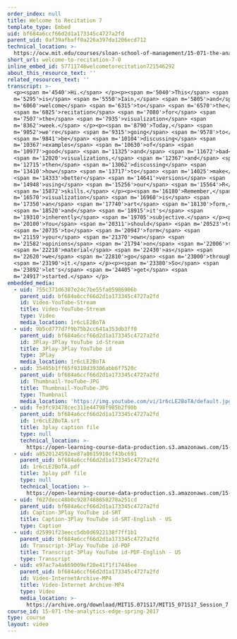 ```yaml
---
order_index: null
title: Welcome to Recitation 7
template_type: Embed
uid: bf684a6ccf66d2d1a173345c4727a2fd
parent_uid: 0af39afbaff0a226a397da1206ecd712
technical_location: >-
  https://ocw.mit.edu/courses/sloan-school-of-management/15-071-the-analytics-edge-spring-2017/visualization/the-good-the-bad-and-the-ugly-visualization-recitation-recitation/welcome-to-recitation-7-0
short_url: welcome-to-recitation-7-0
inline_embed_id: 57711748welcometorecitation721546292
about_this_resource_text: ''
related_resources_text: ''
transcript: >-
  <p><span m='4540'>Hi.</span> </p><p><span m='5040'>This</span> <span
  m='5295'>is</span> <span m='5550'>Iain,</span> <span m='5805'>and</span> <span
  m='6060'>welcome</span> <span m='6315'>to</span> <span m='6570'>the</span>
  <span m='6825'>recitation</span> <span m='7080'>for</span> <span
  m='7507'>the</span> <span m='7935'>visualization</span> <span
  m='8362'>week.</span> </p><p><span m='8790'>Today,</span> <span
  m='9052'>we're</span> <span m='9315'>going</span> <span m='9578'>to</span>
  <span m='9841'>be</span> <span m='10104'>discussing</span> <span
  m='10367'>examples</span> <span m='10630'>of</span> <span
  m='10977'>good</span> <span m='11325'>and</span> <span m='11672'>bad</span>
  <span m='12020'>visualizations,</span> <span m='12367'>and</span> <span
  m='12715'>then</span> <span m='13062'>discussing</span> <span
  m='13410'>how</span> <span m='13717'>to</span> <span m='14025'>make</span>
  <span m='14333'>better</span> <span m='14641'>versions</span> <span
  m='14948'>using</span> <span m='15256'>our</span> <span m='15564'>R</span>
  <span m='15872'>skills.</span> </p><p><span m='16180'>Remember,</span> <span
  m='16570'>visualization</span> <span m='16960'>is</span> <span
  m='17350'>an</span> <span m='17740'>art</span> <span m='18130'>form,</span>
  <span m='18520'>and</span> <span m='18915'>it's</span> <span
  m='19310'>inherently</span> <span m='19705'>subjective.</span> </p><p><span
  m='20100'>You</span> <span m='20311'>should</span> <span m='20523'>try</span>
  <span m='20735'>to</span> <span m='20947'>form</span> <span
  m='21159'>your</span> <span m='21370'>own</span> <span
  m='21582'>opinions</span> <span m='21794'>on</span> <span m='22006'>the</span>
  <span m='22218'>material</span> <span m='22430'>as</span> <span
  m='22620'>we</span> <span m='22810'>go</span> <span m='23000'>through</span>
  <span m='23190'>it.</span> </p><p><span m='23380'>So</span> <span
  m='23892'>let's</span> <span m='24405'>get</span> <span
  m='24917'>started.</span> </p>
embedded_media:
  - uid: 755c371d6387e24c7be55fa05986906b
    parent_uid: bf684a6ccf66d2d1a173345c4727a2fd
    id: Video-YouTube-Stream
    title: Video-YouTube-Stream
    type: Video
    media_location: 1r6cLE2BoTA
  - uid: 9b5cd777d7f9b75b2cc641a353db3ff0
    parent_uid: bf684a6ccf66d2d1a173345c4727a2fd
    id: 3Play-3Play YouTube id-Stream
    title: 3Play-3Play YouTube id
    type: 3Play
    media_location: 1r6cLE2BoTA
  - uid: 35405b1ff65f9310d39306abb6f7520c
    parent_uid: bf684a6ccf66d2d1a173345c4727a2fd
    id: Thumbnail-YouTube-JPG
    title: Thumbnail-YouTube-JPG
    type: Thumbnail
    media_location: 'https://img.youtube.com/vi/1r6cLE2BoTA/default.jpg'
  - uid: fe3fc93478cec311e44798f985b2f90b
    parent_uid: bf684a6ccf66d2d1a173345c4727a2fd
    id: 1r6cLE2BoTA.srt
    title: 3play caption file
    type: null
    technical_location: >-
      https://open-learning-course-data-production.s3.amazonaws.com/15-071-the-analytics-edge-spring-2017/fe3fc93478cec311e44798f985b2f90b_1r6cLE2BoTA.srt
  - uid: a8520124592ee87a8615910cf43bc691
    parent_uid: bf684a6ccf66d2d1a173345c4727a2fd
    id: 1r6cLE2BoTA.pdf
    title: 3play pdf file
    type: null
    technical_location: >-
      https://open-learning-course-data-production.s3.amazonaws.com/15-071-the-analytics-edge-spring-2017/a8520124592ee87a8615910cf43bc691_1r6cLE2BoTA.pdf
  - uid: f627decc48b0c9287488850278a251cd
    parent_uid: bf684a6ccf66d2d1a173345c4727a2fd
    id: Caption-3Play YouTube id-SRT
    title: Caption-3Play YouTube id-SRT-English - US
    type: Caption
  - uid: d25991f23eecc5db0d6922138f7ff1b1
    parent_uid: bf684a6ccf66d2d1a173345c4727a2fd
    id: Transcript-3Play YouTube id-PDF
    title: Transcript-3Play YouTube id-PDF-English - US
    type: Transcript
  - uid: e97ac7a4a669009ef20e41f1f17446ee
    parent_uid: bf684a6ccf66d2d1a173345c4727a2fd
    id: Video-InternetArchive-MP4
    title: Video-Internet Archive-MP4
    type: Video
    media_location: >-
      https://archive.org/download/MIT15.071S17/MIT15_071S17_Session_7.4.01_300k.mp4
course_id: 15-071-the-analytics-edge-spring-2017
type: course
layout: video
---
```

